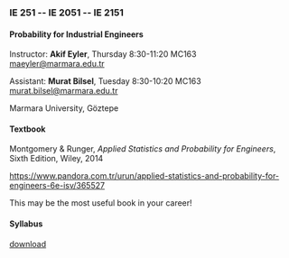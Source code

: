 ### IE 251 -- IE 2051 -- IE 2151
#### Probability for Industrial Engineers

Instructor: **Akif Eyler**, Thursday 8:30-11:20 MC163		
maeyler@marmara.edu.tr					

Assistant: **Murat Bilsel**, Tuesday 8:30-10:20 MC163		
murat.bilsel@marmara.edu.tr					

Marmara University, Göztepe

#### Textbook
Montgomery & Runger, *Applied Statistics and Probability for Engineers*, Sixth Edition, Wiley, 2014

https://www.pandora.com.tr/urun/applied-statistics-and-probability-for-engineers-6e-isv/365527

This may be the most useful book in your career!

#### Syllabus 
[download](https://github.com/maeyler/IE251/raw/master/IE_251_2016%20FALL.xls)
